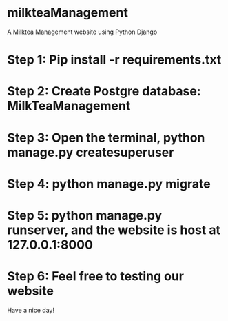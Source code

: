 # milkteaManagement
A Milktea Management website using Python Django

# Step 1: Pip install -r requirements.txt
# Step 2: Create Postgre database: MilkTeaManagement
# Step 3: Open the terminal, python manage.py createsuperuser
# Step 4: python manage.py migrate
# Step 5: python manage.py runserver, and the website is host at 127.0.0.1:8000
# Step 6: Feel free to testing our website

Have a nice day!
